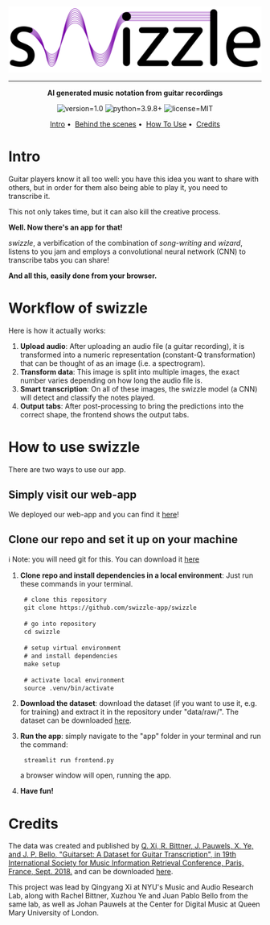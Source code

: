 <p align=center>
    <a href="https://does-not-compile-swizzle-appfrontend-st1t50.streamlit.app" target="_blank"><img src="app/media/swizzle_logo_light.png" alt="swizzle-logo"></a>
</p>

---

<p align=center>
<b>AI generated music notation from guitar recordings</b>
</p>
<p align=center>
<img src="https://img.shields.io/static/v1?label=version&message=1.0&color=blueviolet" alt="version=1.0">
    <img src="https://img.shields.io/static/v1?label=python&message=v3.9.8&color=g" alt="python=3.9.8+">
    <img src="https://img.shields.io/static/v1?label=license&message=MIT&color=blue" alt="license=MIT">
</p>

<p align=center>
    <a href="#intro">Intro</a>&nbsp;&bullet;&nbsp;
    <a href="#bts">Behind the scenes</a>&nbsp;&bullet;&nbsp;
    <a href="#use">How To Use</a>&nbsp;&bullet;&nbsp;
    <a href="#ref">Credits</a>
</p>

<a id="intro"></a>

# Intro
Guitar players know it all too well: you have this idea you want to share with others, but in order for them also being able to play it, you need to transcribe it.

This not only takes time, but it can also kill the creative process.

**Well. Now there's an app for that!**

*swizzle*, a verbification of the combination of *song-writing* and *wizard*, listens to you jam and employs a convolutional neural network (CNN) to transcribe tabs you can share!

**And all this, easily done from your browser.**

<a id="bts"></a>

# Workflow of swizzle
Here is how it actually works:

1. **Upload audio**: After uploading an audio file (a guitar recording), it is transformed into a numeric representation (constant-Q transformation) that can be thought of as an image (i.e. a spectrogram).
1. **Transform data**: This image is split into multiple images, the exact number varies depending on how long the audio file is.
1. **Smart transcription**: On all of these images, the swizzle model (a CNN) will detect and classify the notes played.
1. **Output tabs**: After post-processing to bring the predictions into the correct shape, the frontend shows the output tabs.

<a id="use"></a>

# How to use swizzle

There are two ways to use our app.

## Simply visit our web-app
We deployed our web-app and you can find it [here](https://does-not-compile-swizzle-appfrontend-st1t50.streamlit.app)!

## Clone our repo and set it up on your machine

:information_source: Note: you will need git for this. You can download it <a href="https://www.git-scm.com">here</a>

1. **Clone repo and install dependencies in a local environment**: Just run these commands in your terminal.


        # clone this repository
        git clone https://github.com/swizzle-app/swizzle

        # go into repository
        cd swizzle

        # setup virtual environment
        # and install dependencies
        make setup

        # activate local environment
        source .venv/bin/activate

2. **Download the dataset**: download the dataset (if you want to use it, e.g. for training) and extract it in the repository under "data/raw/". The dataset can be downloaded [here](https://guitarset.weebly.com).

3. **Run the app**: simply navigate to the "app" folder in your terminal and run the command:

        streamlit run frontend.py

    a browser window will open, running the app.

4. **Have fun!**

    
<a id="ref"></a>

# Credits
The data was created and published by [Q. Xi, R. Bittner, J. Pauwels, X. Ye, and J. P. Bello, "​Guitarset: A Dataset for Guitar Transcription", in 19th International Society for Music Information Retrieval Conference, Paris, France, Sept. 2018.](https://guitarset.weebly.com/uploads/1/2/1/6/121620128/xi_ismir_2018.pdf) and can be downloaded [here](https://guitarset.weebly.com).

This project was lead by Qingyang Xi at NYU's Music and Audio Research Lab, along with Rachel Bittner, Xuzhou Ye and Juan Pablo Bello from the same lab, as well as Johan Pauwels at the Center for Digital Music at Queen Mary University of London.
